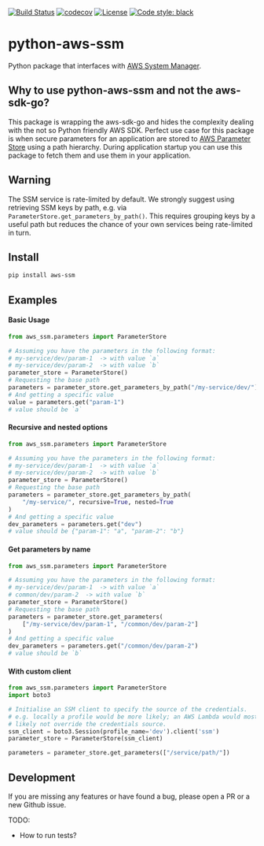[![Build Status](https://wdp9fww0r9.execute-api.us-west-2.amazonaws.com/production/badge/PaddleHQ/python-aws-ssm)](https://wdp9fww0r9.execute-api.us-west-2.amazonaws.com/production/results/PaddleHQ/python-aws-ssm)
[![codecov](https://codecov.io/gh/PaddleHQ/python-aws-ssm/branch/master/graph/badge.svg)](https://codecov.io/gh/PaddleHQ/python-aws-ssm)
[![License](https://img.shields.io/badge/License-Apache%202.0-blue.svg)](https://opensource.org/licenses/Apache-2.0)
<a href="https://github.com/ambv/black"><img alt="Code style: black" src="https://img.shields.io/badge/code%20style-black-000000.svg"></a>

# python-aws-ssm
Python package that interfaces with [AWS System Manager](https://www.amazonaws.cn/en/systems-manager/).

## Why to use python-aws-ssm and not the aws-sdk-go?
This package is wrapping the aws-sdk-go and hides the complexity dealing with the not so Python friendly AWS SDK.
Perfect use case for this package is when secure parameters for an application are stored to
[AWS Parameter Store](https://docs.aws.amazon.com/systems-manager/latest/userguide/systems-manager-parameter-store.html)
using a path hierarchy. During application startup you can use this package to fetch them and use them in your application.

## Warning

The SSM service is rate-limited by default. We strongly suggest using
retrieving SSM keys by path, e.g. via `ParameterStore.get_parameters_by_path()`.
This requires grouping keys by a useful path but reduces the chance of
your own services being rate-limited in turn.

## Install
```bash
pip install aws-ssm
```

## Examples

#### Basic Usage

```python
from aws_ssm.parameters import ParameterStore

# Assuming you have the parameters in the following format:
# my-service/dev/param-1  -> with value `a`
# my-service/dev/param-2  -> with value `b`
parameter_store = ParameterStore()
# Requesting the base path
parameters = parameter_store.get_parameters_by_path("/my-service/dev/")
# And getting a specific value
value = parameters.get("param-1")
# value should be `a`
```

#### Recursive and nested options

```python
from aws_ssm.parameters import ParameterStore

# Assuming you have the parameters in the following format:
# my-service/dev/param-1  -> with value `a`
# my-service/dev/param-2  -> with value `b`
parameter_store = ParameterStore()
# Requesting the base path
parameters = parameter_store.get_parameters_by_path(
    "/my-service/", recursive=True, nested=True
)
# And getting a specific value
dev_parameters = parameters.get("dev")
# value should be {"param-1": "a", "param-2": "b"}
```

#### Get parameters by name

```python
from aws_ssm.parameters import ParameterStore

# Assuming you have the parameters in the following format:
# my-service/dev/param-1  -> with value `a`
# common/dev/param-2  -> with value `b`
parameter_store = ParameterStore()
# Requesting the base path
parameters = parameter_store.get_parameters(
    ["/my-service/dev/param-1", "/common/dev/param-2"]
)
# And getting a specific value
dev_parameters = parameters.get("/common/dev/param-2")
# value should be `b`
```

#### With custom client

```python
from aws_ssm.parameters import ParameterStore
import boto3

# Initialise an SSM client to specify the source of the credentials.
# e.g. locally a profile would be more likely; an AWS Lambda would most
# likely not override the credentials source.
ssm_client = boto3.Session(profile_name='dev').client('ssm')
parameter_store = ParameterStore(ssm_client)

parameters = parameter_store.get_parameters(["/service/path/"])
```

## Development

If you are missing any features or have found a bug, please open a PR or a new Github issue.

TODO:
* How to run tests?
